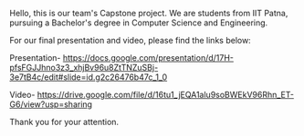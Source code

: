 Hello, this is our team's Capstone project. We are students from IIT Patna, pursuing a Bachelor's degree in Computer Science and Engineering.

For our final presentation and video, please find the links below:

Presentation- https://docs.google.com/presentation/d/17H-pfsFGJJhno3z3_xhjBv96u8ZtTNZuSBj-3e7tB4c/edit#slide=id.g2c26476b47c_1_0

Video- https://drive.google.com/file/d/16tu1_jEQA1alu9soBWEkV96Rhn_ET-G6/view?usp=sharing

Thank you for your attention.
